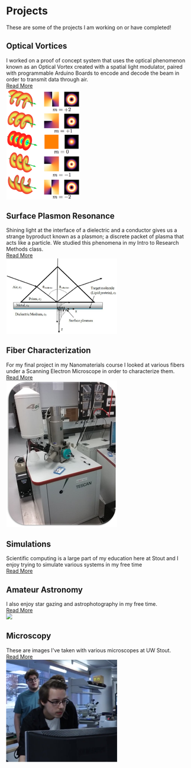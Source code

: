 # Projects

These are some of the projects I am working on or have completed!

## Optical Vortices

I worked on a proof of concept system that uses the optical phenomenon known as an Optical Vortex created with a spatial light modulator, paired with programmable Arduino Boards to encode and decode the beam in order to transmit data through air. <br />
[Read More](pages/Optical_Vortices.md)
<br />
<img src="https://github.com/nroyce7/nroyce7.github.io/blob/master/Helix_oam.png?raw=true" width="200" class="center">

## Surface Plasmon Resonance
Shining light at the interface of a dielectric and a conductor gives us a strange byproduct known as a plasmon; a discrete packet of plasma that acts like a particle. We studied this phenomena in my Intro to Research Methods class. <br />
[Read More](pages/SPR.md)
<br />
<img src="https://github.com/nroyce7/nroyce7.github.io/blob/master/spr.png?raw=true" width="300">

## Fiber Characterization
For my final project in my Nanomaterials course I looked at various fibers under a Scanning Electron Microscope in order to characterize them.
<br />
[Read More](pages/fiber.md)
<br />
<img src="https://github.com/nroyce7/nroyce7.github.io/blob/master/sem.jpg?raw=true" width="300">

## Simulations
Scientific computing is a large part of my education here at Stout and I enjoy trying to simulate various systems in my free time 
<br />
[Read More](pages/simulation.md)
<br />

## Amateur Astronomy
I also enjoy star gazing and astrophotography in my free time.
<br />
[Read More](pages/astronomy.md)
<br />
<img src="https://github.com/nroyce7/nroyce7.github.io/blob/master/telescope.jpg?raw=true" width="300">

## Microscopy
These are images I've taken with various microscopes at UW Stout. 
<br />
[Read More](pages/microscopy.md)
<br />
<img src="https://github.com/nroyce7/nroyce7.github.io/blob/master/lab.PNG?raw=true" width="300">


